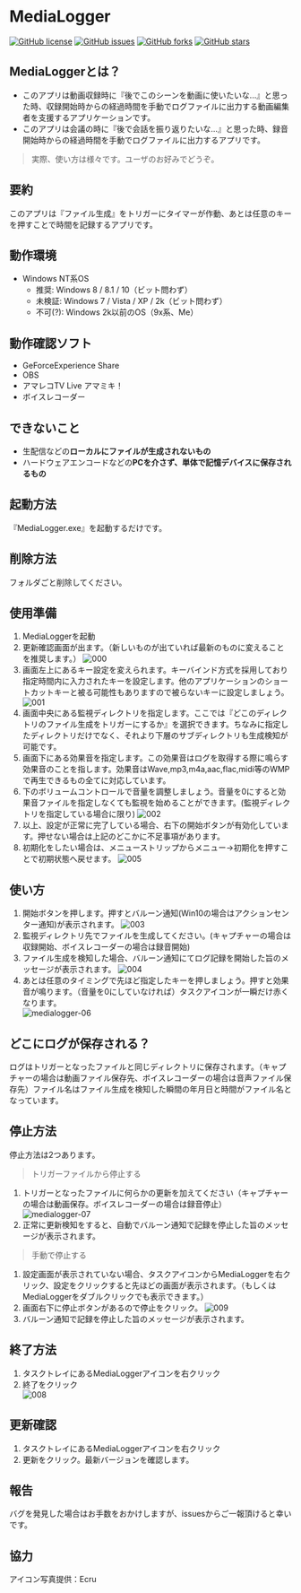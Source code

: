 # MediaLogger
<a href="https://github.com/obakyuu/MediaLogger/blob/master/LICENSE"><img alt="GitHub license" src="https://img.shields.io/github/license/obakyuu/MediaLogger"></a>
<a href="https://github.com/obakyuu/MediaLogger/issues"><img alt="GitHub issues" src="https://img.shields.io/github/issues/obakyuu/MediaLogger"></a>
<a href="https://github.com/obakyuu/MediaLogger/network"><img alt="GitHub forks" src="https://img.shields.io/github/forks/obakyuu/MediaLogger"></a>
<a href="https://github.com/obakyuu/MediaLogger/stargazers"><img alt="GitHub stars" src="https://img.shields.io/github/stars/obakyuu/MediaLogger"></a><br>
## MediaLoggerとは？

- このアプリは動画収録時に『後でこのシーンを動画に使いたいな...』と思った時、収録開始時からの経過時間を手動でログファイルに出力する動画編集者を支援するアプリケーションです。
- このアプリは会議の時に『後で会話を振り返りたいな...』と思った時、録音開始時からの経過時間を手動でログファイルに出力するアプリです。

> 実際、使い方は様々です。ユーザのお好みでどうぞ。

## 要約
 
このアプリは『ファイル生成』をトリガーにタイマーが作動、あとは任意のキーを押すことで時間を記録するアプリです。
 
## 動作環境

- Windows NT系OS
  - 推奨: Windows 8 / 8.1 / 10（ビット問わず）
  - 未検証: Windows 7 / Vista / XP / 2k（ビット問わず）
  - 不可(?): Windows 2k以前のOS（9x系、Me）

## 動作確認ソフト

- GeForceExperience Share
- OBS
- アマレコTV Live アマミキ！
- ボイスレコーダー

## できないこと

- 生配信などの<b>ローカルにファイルが生成されないもの</b>
- ハードウェアエンコードなどの<b>PCを介さず、単体で記憶デバイスに保存されるもの</b>

## 起動方法

『MediaLogger.exe』を起動するだけです。

## 削除方法

フォルダごと削除してください。

## 使用準備

1. MediaLoggerを起動
1. 更新確認画面が出ます。（新しいものが出ていれば最新のものに変えることを推奨します。）
![000](https://user-images.githubusercontent.com/50388614/91619861-48f5fb80-e9c9-11ea-971d-d3c5afa28756.gif)
1. 画面左上にあるキー設定を変えられます。キーバインド方式を採用しており指定時間内に入力されたキーを設定します。他のアプリケーションのショートカットキーと被る可能性もありますので被らないキーに設定しましょう。
![001](https://user-images.githubusercontent.com/50388614/91619863-4dbaaf80-e9c9-11ea-8eb5-3158746b5fe9.gif)
1. 画面中央にある監視ディレクトリを指定します。ここでは『どこのディレクトリのファイル生成をトリガーにするか』を選択できます。ちなみに指定したディレクトリだけでなく、それより下層のサブディレクトリも生成検知が可能です。
1. 画面下にある効果音を指定します。この効果音はログを取得する際に鳴らす効果音のことを指します。効果音はWave,mp3,m4a,aac,flac,midi等のWMPで再生できるもの全てに対応しています。
1. 下のボリュームコントロールで音量を調整しましょう。音量を0にすると効果音ファイルを指定しなくても監視を始めることができます。(監視ディレクトリを指定している場合に限り)
![002](https://user-images.githubusercontent.com/50388614/91619865-4f847300-e9c9-11ea-97e4-55edfa84f5b7.gif)
1. 以上、設定が正常に完了している場合、右下の開始ボタンが有効化しています。押せない場合は上記のどこかに不足事項があります。
1. 初期化をしたい場合は、メニューストリップからメニュー→初期化を押すことで初期状態へ戻せます。
![005](https://user-images.githubusercontent.com/50388614/91619872-53b09080-e9c9-11ea-8785-2412bf53efdd.gif)

## 使い方

1. 開始ボタンを押します。押すとバルーン通知(Win10の場合はアクションセンター通知)が表示されます。
![003](https://user-images.githubusercontent.com/50388614/91619866-50b5a000-e9c9-11ea-9de1-6209e9bed248.gif)
1. 監視ディレクトリ先でファイルを生成してください。(キャプチャーの場合は収録開始、ボイスレコーダーの場合は録音開始)
1. ファイル生成を検知した場合、バルーン通知にてログ記録を開始した旨のメッセージが表示されます。
![004](https://user-images.githubusercontent.com/50388614/91619868-51e6cd00-e9c9-11ea-94bf-e294ae807142.gif)
1. あとは任意のタイミングで先ほど指定したキーを押しましょう。押すと効果音が鳴ります。（音量を0にしていなければ）タスクアイコンが一瞬だけ赤くなります。
<br>![medialogger-06](https://user-images.githubusercontent.com/50388614/87240808-da300380-c457-11ea-9669-d9c7bf91f09d.gif)

## どこにログが保存される？

ログはトリガーとなったファイルと同じディレクトリに保存されます。（キャプチャーの場合は動画ファイル保存先、ボイスレコーダーの場合は音声ファイル保存先）ファイル名はファイル生成を検知した瞬間の年月日と時間がファイル名となっています。

## 停止方法

停止方法は2つあります。

> トリガーファイルから停止する
1. トリガーとなったファイルに何らかの更新を加えてください（キャプチャーの場合は動画保存。ボイスレコーダーの場合は録音停止）
<br>![medialogger-07](https://user-images.githubusercontent.com/50388614/87240892-85d95380-c458-11ea-8cda-997fab2825bd.gif)
1. 正常に更新検知をすると、自動でバルーン通知で記録を停止した旨のメッセージが表示されます。
> 手動で停止する
1. 設定画面が表示されていない場合、タスクアイコンからMediaLoggerを右クリック、設定をクリックすると先ほどの画面が表示されます。（もしくはMediaLoggerをダブルクリックでも表示できます。）
1. 画面右下に停止ボタンがあるので停止をクリック。
![009](https://user-images.githubusercontent.com/50388614/91619881-59a67180-e9c9-11ea-88e7-9012db842052.gif)
1. バルーン通知で記録を停止した旨のメッセージが表示されます。

## 終了方法

1. タスクトレイにあるMediaLoggerアイコンを右クリック
1. 終了をクリック
<br>![008](https://user-images.githubusercontent.com/50388614/91619880-58754480-e9c9-11ea-90ca-f8df8efda8f5.gif)

## 更新確認

1. タスクトレイにあるMediaLoggerアイコンを右クリック
1. 更新をクリック。最新バージョンを確認します。

## 報告

バグを発見した場合はお手数をおかけしますが、issuesからご一報頂けると幸いです。

## 協力

アイコン写真提供：Ecru
